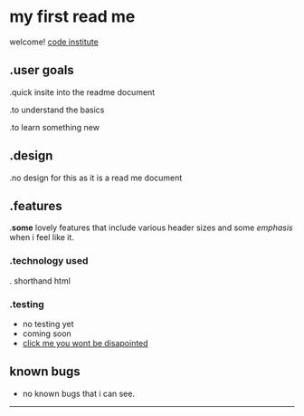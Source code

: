 # my first read me

welcome! [code institute](https://codeinstitute.net)

## .user goals

.quick insite into the readme document

.to understand the basics

.to learn something new

## .design

.no design for this as it is a read me document

## .features

.**some** lovely features that include various header sizes and some *emphasis* when i feel like it.

### .technology used

. shorthand html

### .testing

* no testing yet
* coming soon
* [click me you wont be disapointed](https://www.youtube.com/watch?v=dQw4w9WgXcQ)

## known bugs

* no known bugs that i can see.

***
